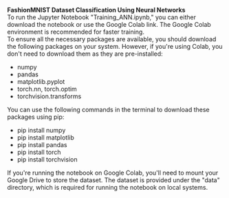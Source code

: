 **FashionMNIST Dataset Classification Using Neural Networks**
<br>To run the Jupyter Notebook "Training_ANN.ipynb," you can either download the notebook or use the Google Colab link. The Google Colab environment is recommended for faster training.<br>To ensure all the necessary packages are available, you should download the following packages on your system. However, if you're using Colab, you don't need to download them as they are pre-installed:
- numpy
- pandas
- matplotlib.pyplot
- torch.nn, torch.optim
- torchvision.transforms

You can use the following commands in the terminal to download these packages using pip:
- pip install numpy
- pip install matplotlib
- pip install pandas
- pip install torch
- pip install torchvision

If you're running the notebook on Google Colab, you'll need to mount your Google Drive to store the dataset. The dataset is provided under the "data" directory, which is required for running the notebook on local systems.

